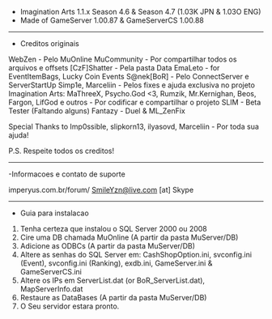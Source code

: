 - Imagination Arts 1.1.x Season 4.6 & Season 4.7 (1.03K JPN & 1.03O ENG)
- Made of GameServer 1.00.87 & GameServerCS 1.00.88

-------------------------------------------------------------------------
- Creditos originais

WebZen - Pelo MuOnline
MuCommunity - Por compartilhar todos os arquivos e offsets
[CzF]Shatter - Pela pasta Data
EmaLeto - for EventItemBags, Lucky Coin Events
S@nek[BoR] - Pelo ConnectServer e ServerStartUp
Simp1e, Marceliin - Pelos fixes e ajuda exclusiva no projeto
Imagination Arts: MaThreeX, Psycho.God <3, Rumzik, Mr.Kernighan, Beos, Fargon, LifGod e outros - Por codificar e compartilhar o projeto
SLIM - Beta Tester (Faltando alguns)
Fantazy - Duel & ML_ZenFix

Special Thanks to Imp0ssible, slipkorn13, ilyasovd, Marceliin - Por toda sua ajuda!

P.S. Respeite todos os creditos!

-------------------------------------------------------------------------
-Informacoes e contato de suporte

imperyus.com.br/forum/
SmileYzn@live.com [at] Skype

-------------------------------------------------------------------------
- Guia para instalacao

1. Tenha certeza que instalou o SQL Server 2000 ou 2008
2. Cire uma DB chamada MuOnline (A partir da pasta MuServer/DB)
3. Adicione as ODBCs (A partir da pasta MuServer/DB)
4. Altere as senhas do SQL Server em: CashShopOption.ini, svconfig.ini (Event), svconfig.ini (Ranking), exdb.ini, GameServer.ini & GameServerCS.ini
5. Altere os IPs em ServerList.dat (or BoR_ServerList.dat), MapServerInfo.dat
6. Restaure as DataBases (A partir da pasta MuServer/DB)
7. O Seu servidor estara pronto.
